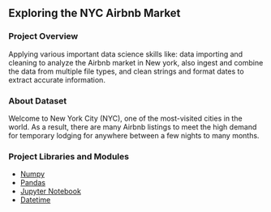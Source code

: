 ## Exploring the NYC Airbnb Market

### Project Overview

Applying various important data science skills like: data importing and cleaning to analyze the Airbnb market in New york, also ingest and combine the data from multiple file types, and clean strings and format dates to extract accurate information.

### About Dataset

Welcome to New York City (NYC), one of the most-visited cities in the world. As a result, there are many Airbnb listings to meet the high demand for temporary lodging for anywhere between a few nights to many months.

### Project Libraries and Modules

* [Numpy](https://numpy.org/doc/stable/index.html)
* [Pandas](https://pandas.pydata.org/)
* [Jupyter Notebook](https://jupyter.org/)
* [Datetime](https://docs.python.org/3/library/datetime.html)
